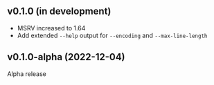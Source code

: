 v0.1.0 (in development)
-----------------------
- MSRV increased to 1.64
- Add extended `--help` output for `--encoding` and `--max-line-length`

v0.1.0-alpha (2022-12-04)
-------------------------
Alpha release
